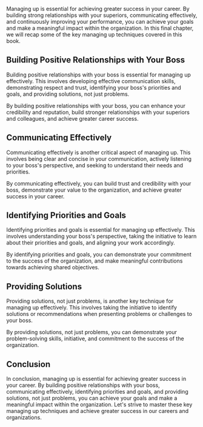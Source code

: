 
Managing up is essential for achieving greater success in your career. By building strong relationships with your superiors, communicating effectively, and continuously improving your performance, you can achieve your goals and make a meaningful impact within the organization. In this final chapter, we will recap some of the key managing up techniques covered in this book.

Building Positive Relationships with Your Boss
----------------------------------------------

Building positive relationships with your boss is essential for managing up effectively. This involves developing effective communication skills, demonstrating respect and trust, identifying your boss's priorities and goals, and providing solutions, not just problems.

By building positive relationships with your boss, you can enhance your credibility and reputation, build stronger relationships with your superiors and colleagues, and achieve greater career success.

Communicating Effectively
-------------------------

Communicating effectively is another critical aspect of managing up. This involves being clear and concise in your communication, actively listening to your boss's perspective, and seeking to understand their needs and priorities.

By communicating effectively, you can build trust and credibility with your boss, demonstrate your value to the organization, and achieve greater success in your career.

Identifying Priorities and Goals
--------------------------------

Identifying priorities and goals is essential for managing up effectively. This involves understanding your boss's perspective, taking the initiative to learn about their priorities and goals, and aligning your work accordingly.

By identifying priorities and goals, you can demonstrate your commitment to the success of the organization, and make meaningful contributions towards achieving shared objectives.

Providing Solutions
-------------------

Providing solutions, not just problems, is another key technique for managing up effectively. This involves taking the initiative to identify solutions or recommendations when presenting problems or challenges to your boss.

By providing solutions, not just problems, you can demonstrate your problem-solving skills, initiative, and commitment to the success of the organization.

Conclusion
----------

In conclusion, managing up is essential for achieving greater success in your career. By building positive relationships with your boss, communicating effectively, identifying priorities and goals, and providing solutions, not just problems, you can achieve your goals and make a meaningful impact within the organization. Let's strive to master these key managing up techniques and achieve greater success in our careers and organizations.
